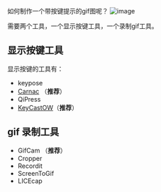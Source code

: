 如何制作一个带按键提示的gif图呢？
![image](http://qiniu.wangjinle.com/bufexplore.gif)

需要两个工具，一个显示按键工具，一个录制gif工具。

## 显示按键工具

显示按键的工具有：
* keypose
* [Carnac](http://carnackeys.com/) （**推荐**）
* QiPress
* [KeyCastOW](https://brookhong.github.io/2014/04/28/keycast-on-windows.html)（**推荐**）

## gif 录制工具

* GifCam （**推荐**）
* Cropper
* Recordit
* ScreenToGif
* LICEcap

